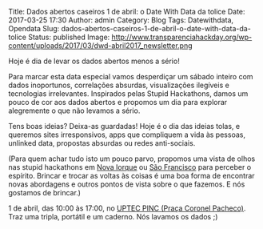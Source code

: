 Title: Dados abertos caseiros 1 de abril: o Date With Data da tolice
Date: 2017-03-25 17:30
Author: admin
Category: Blog
Tags: Datewithdata, Opendata
Slug: dados-abertos-caseiros-1-de-abril-o-date-with-data-da-tolice
Status: published
Image: http://www.transparenciahackday.org/wp-content/uploads/2017/03/dwd-abril2017_newsletter.png

Hoje é dia de levar os dados abertos menos a sério!

Para marcar esta data especial vamos desperdiçar um sábado inteiro com dados inoportunos, correlações absurdas, visualizações ilegíveis e tecnologias irrelevantes. Inspirados pelas Stupid Hackathons, damos um pouco de cor aos dados abertos e propomos um dia para explorar alegremente o que não levamos a sério.

Tens boas ideias? Deixa-as guardadas! Hoje é o dia das ideias tolas, e queremos sites irresponsivos, apps que compliquem a vida às pessoas, unlinked data, propostas absurdas ou redes anti-sociais.

(Para quem achar tudo isto um pouco parvo, propomos uma vista de olhos nas stupid hackathons em [Nova Iorque](http://stupidhackathon.com/) ou [São Francisco](https://stupidhackathon.github.io/) para perceber o espírito. Brincar e trocar as voltas às coisas é uma boa forma de encontrar novas abordagens e outros pontos de vista sobre o que fazemos. E nós gostamos de brincar.)

1 de abril, das 10:00 às 17:00, no [UPTEC PINC (Praça Coronel Pacheco)](http://www.openstreetmap.org/?mlat=41.15137&mlon=-8.61555#map=19/41.15138/-8.61555). Traz uma tripla, portátil e um caderno. Nós lavamos os dados ;)
